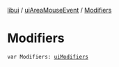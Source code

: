 [libui](../README.md) / [uiAreaMouseEvent](README.md) / [Modifiers](-modifiers.md)

# Modifiers

`var Modifiers: `[`uiModifiers`](../ui-modifiers.md)
